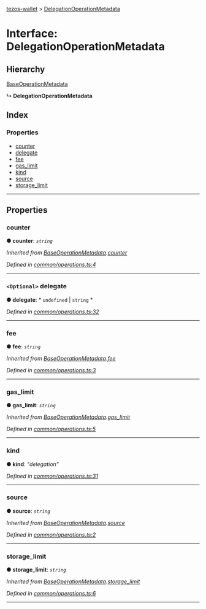 [tezos-wallet](../README.md) > [DelegationOperationMetadata](../interfaces/delegationoperationmetadata.md)

# Interface: DelegationOperationMetadata

## Hierarchy

 [BaseOperationMetadata](baseoperationmetadata.md)

**↳ DelegationOperationMetadata**

## Index

### Properties

* [counter](delegationoperationmetadata.md#counter)
* [delegate](delegationoperationmetadata.md#delegate)
* [fee](delegationoperationmetadata.md#fee)
* [gas_limit](delegationoperationmetadata.md#gas_limit)
* [kind](delegationoperationmetadata.md#kind)
* [source](delegationoperationmetadata.md#source)
* [storage_limit](delegationoperationmetadata.md#storage_limit)

---

## Properties

<a id="counter"></a>

###  counter

**● counter**: *`string`*

*Inherited from [BaseOperationMetadata](baseoperationmetadata.md).[counter](baseoperationmetadata.md#counter)*

*Defined in [common/operations.ts:4](https://github.com/simplestaking/tezos-wallet/blob/ab7aece/src/common/operations.ts#L4)*

___
<a id="delegate"></a>

### `<Optional>` delegate

**● delegate**: * `undefined` &#124; `string`
*

*Defined in [common/operations.ts:32](https://github.com/simplestaking/tezos-wallet/blob/ab7aece/src/common/operations.ts#L32)*

___
<a id="fee"></a>

###  fee

**● fee**: *`string`*

*Inherited from [BaseOperationMetadata](baseoperationmetadata.md).[fee](baseoperationmetadata.md#fee)*

*Defined in [common/operations.ts:3](https://github.com/simplestaking/tezos-wallet/blob/ab7aece/src/common/operations.ts#L3)*

___
<a id="gas_limit"></a>

###  gas_limit

**● gas_limit**: *`string`*

*Inherited from [BaseOperationMetadata](baseoperationmetadata.md).[gas_limit](baseoperationmetadata.md#gas_limit)*

*Defined in [common/operations.ts:5](https://github.com/simplestaking/tezos-wallet/blob/ab7aece/src/common/operations.ts#L5)*

___
<a id="kind"></a>

###  kind

**● kind**: *"delegation"*

*Defined in [common/operations.ts:31](https://github.com/simplestaking/tezos-wallet/blob/ab7aece/src/common/operations.ts#L31)*

___
<a id="source"></a>

###  source

**● source**: *`string`*

*Inherited from [BaseOperationMetadata](baseoperationmetadata.md).[source](baseoperationmetadata.md#source)*

*Defined in [common/operations.ts:2](https://github.com/simplestaking/tezos-wallet/blob/ab7aece/src/common/operations.ts#L2)*

___
<a id="storage_limit"></a>

###  storage_limit

**● storage_limit**: *`string`*

*Inherited from [BaseOperationMetadata](baseoperationmetadata.md).[storage_limit](baseoperationmetadata.md#storage_limit)*

*Defined in [common/operations.ts:6](https://github.com/simplestaking/tezos-wallet/blob/ab7aece/src/common/operations.ts#L6)*

___

